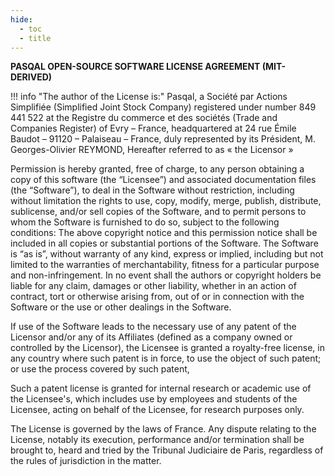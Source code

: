 ```yaml
---
hide:
  - toc
  - title
---
```


**PASQAL OPEN-SOURCE SOFTWARE LICENSE AGREEMENT (MIT-DERIVED)**

!!! info "The author of the License is:"
    Pasqal, a Société par Actions Simplifiée (Simplified Joint Stock Company) registered under number 849 441 522 at the Registre du commerce et des sociétés (Trade and Companies Register) of Evry – France, headquartered at 24 rue Émile Baudot – 91120 – Palaiseau – France, duly represented by its Président, M. Georges-Olivier REYMOND, Hereafter referred to as « the Licensor »

Permission is hereby granted, free of charge, to any person obtaining a copy of this software (the “Licensee”) and associated documentation files (the “Software”), to deal in the Software without restriction, including without limitation the rights to use, copy, modify, merge, publish, distribute, sublicense, and/or sell copies of the Software, and to permit persons to whom the Software is furnished to do so, subject to the following conditions:
The above copyright notice and this permission notice shall be included in all copies or substantial portions of the Software. The Software is “as is”, without warranty of any kind, express or implied, including but not limited to the warranties of merchantability, fitness for a particular purpose and non-infringement. In no event shall the authors or copyright holders be liable for any claim, damages or other liability, whether in an action of contract, tort or otherwise arising from, out of or in connection with the Software or the use or other dealings in the Software.

If use of the Software leads to the necessary use of any patent of the Licensor and/or any of its Affiliates (defined as a company owned or controlled by the Licensor), the Licensee is granted a royalty-free license, in any country where such patent is in force, to use the object of such patent; or use the process covered by such patent,

Such a patent license is granted for internal research or academic use of the Licensee's, which includes use by employees and students of the Licensee, acting on behalf of the Licensee, for research purposes only.

The License is governed by the laws of France. Any dispute relating to the License, notably its execution, performance and/or termination shall be brought to, heard and tried by the Tribunal Judiciaire de Paris, regardless of the rules of jurisdiction in the matter.
